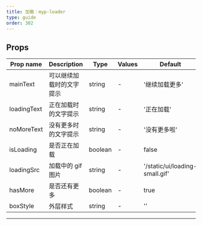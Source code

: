 ```yaml
---
title: 加载：myp-loader
type: guide
order: 302
---
```


## Props

| Prop name   | Description              | Type    | Values | Default                        |
| ----------- | ------------------------ | ------- | ------ | ------------------------------ |
| mainText    | 可以继续加载时的文字提示 | string  | -      | '继续加载更多'                 |
| loadingText | 正在加载时的文字提示     | string  | -      | '正在加载'                     |
| noMoreText  | 没有更多时的文字提示     | string  | -      | '没有更多啦'                   |
| isLoading   | 是否正在加载             | boolean | -      | false                          |
| loadingSrc  | 加载中的 gif 图片        | string  | -      | '/static/ui/loading-small.gif' |
| hasMore     | 是否还有更多             | boolean | -      | true                           |
| boxStyle    | 外层样式                 | string  | -      | ''                             |

---

